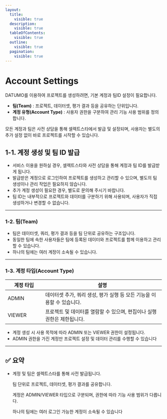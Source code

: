 ```yaml
---
layout:
  title:
    visible: true
  description:
    visible: true
  tableOfContents:
    visible: true
  outline:
    visible: true
  pagination:
    visible: true
---
```


# Account Settings

DATUMO를 이용하여 프로젝트를 생성하려면, 기본 계정과 팀ID 설정이 필요합니다.

* **팀(Team)** : 프로젝트, 데이터셋, 평가 결과 등을 공유하는 단위입니다.
* **계정 유형(Account Type)** : 사용자 권한을 구분하여 관리 기능 사용 범위를 정의합니다.

모든 계정과 팀은 사전 상담을 통해 셀렉트스타에서 발급 및 설정되며, 사용자는 별도의 추가 설정 없이 바로 프로젝트를 시작할 수 있습니다.

## 1-1. 계정 생성 및 팀 ID 발급

* 서비스 이용을 원하실 경우, 셀렉트스타와 사전 상담을 통해 계정과 팀 ID를 발급받게 됩니다.
* 발급받은 계정으로 로그인하여 프로젝트를 생성하고 관리할 수 있으며, 별도의 팀 생성이나 관리 작업은 필요하지 않습니다.
* 추가 계정 생성이 필요한 경우, 별도로 문의해 주시기 바랍니다.
* 팀 ID는 내부적으로 프로젝트와 데이터를 구분하기 위해 사용되며, 사용자가 직접 생성하거나 변경할 수 없습니다.

***

### 1-2. 팀(Team)

* 팀은 데이터셋, 쿼리, 평가 결과 등을 팀 단위로 공유하는 구조입니다.
* 동일한 팀에 속한 사용자들은 팀에 등록된 데이터와 프로젝트를 함께 이용하고 관리할 수 있습니다.
* 하나의 팀에는 여러 계정이 소속될 수 있습니다.

***

### 1-3. 계정 타입(Account Type)

<table><thead><tr><th width="104.875">계정 타입</th><th>설명</th></tr></thead><tbody><tr><td>ADMIN</td><td>데이터셋 추가, 쿼리 생성, 평가 실행 등 모든 기능을 이용할 수 있습니다.</td></tr><tr><td>VIEWER</td><td>프로젝트 및 데이터를 열람할 수 있으며, 편집이나 실행 권한은 제한됩니다.</td></tr></tbody></table>

* 계정 생성 시 사용 목적에 따라 ADMIN 또는 VIEWER 권한이 설정됩니다.
* ADMIN 권한을 가진 계정만 프로젝트 설정 및 데이터 관리를 수행할 수 있습니다

***

## ✅ 요약

*   계정 및 팀은 셀렉트스타를 통해 사전 발급됩니다.

    팀 단위로 프로젝트, 데이터셋, 평가 결과를 공유합니다.

    계정은 ADMIN/VIEWER 타입으로 구분되며, 권한에 따라 기능 사용 범위가 다릅니다.

    하나의 팀에는 여러 로그인 가능한 계정이 소속될 수 있습니다

